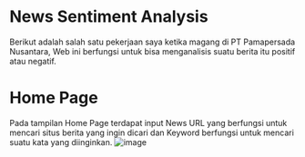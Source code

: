 # News Sentiment Analysis

Berikut adalah salah satu pekerjaan saya ketika magang di PT Pamapersada Nusantara, Web ini berfungsi untuk bisa menganalisis suatu berita itu positif atau negatif.

# Home Page

Pada tampilan Home Page terdapat input News URL yang berfungsi untuk mencari situs berita yang ingin dicari dan Keyword berfungsi untuk mencari suatu kata yang diinginkan.
![image](https://github.com/andrianalif/news-sentiment-analysis/assets/93751046/6f444370-6d8a-493a-a7f4-2ec57106672c)
